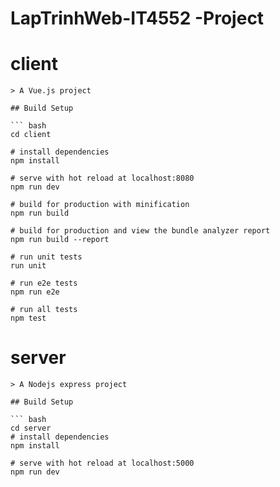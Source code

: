 # LapTrinhWeb-IT4552 -Project


# client
	
	> A Vue.js project

	## Build Setup

	``` bash
	cd client

	# install dependencies
	npm install

	# serve with hot reload at localhost:8080
	npm run dev

	# build for production with minification
	npm run build

	# build for production and view the bundle analyzer report
	npm run build --report

	# run unit tests
	run unit

	# run e2e tests
	npm run e2e

	# run all tests
	npm test


# server
	> A Nodejs express project

	## Build Setup
	
	``` bash
 	cd server
	# install dependencies
	npm install

	# serve with hot reload at localhost:5000
	npm run dev


